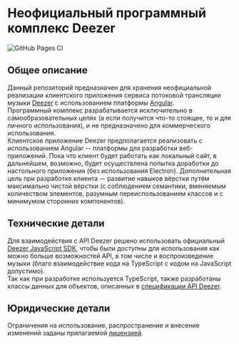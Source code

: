 # Неофициальный программный комплекс Deezer

![GitHub Pages CI](https://github.com/pamugk/deezer-angular-client/workflows/GitHub%20Pages%20CI/badge.svg)

## Общее описание

Данный репозиторий предназначен для хранения неофициальной реализации клиентского приложения сервиса потоковой трансляции музыки [Deezer](https://www.deezer.com "Официальный сайт Deezer") с использованием платформы [Angular](https://angular.io/ "Официальный сайт Angular").  
Программный комплекс разрабатывается исключительно в самообразовательных целях (а если получится что-то стоящее, то и для личного использования), и не предназначено для коммерческого использования.  
Клиентское приложение Deezer предполагается реализовать с использованием Angular -- платформы для разработки веб-приложений. Пока что клиент будет работать как локальный сайт, в дальнейшем, возможно, будет осуществлена попытка доработки до настольного приложения (без использования Electron). Дополнительная цель при разработке клиента -- развитие навыков вёрстки путём максимально чистой вёрстки (с соблюдением семантики, вменяемым количеством элементов, разумным переиспользованием классов и с минимумом сторонних компонентов).  

## Технические детали
Для взаимодействия с API Deezer решено использовать официальный [Deezer JavaScript SDK](https://developers.deezer.com/sdk/javascript), чтобы были доступны для использования как можно больше возможностей API, в том числе и воспроизведение музыки (благо взаимодействие кода на TypeScript с кодом на JavaScript допустимо).  
Так как при разработке используется TypeScript, также разработаны классы данных для объектов, описанных в [спецификации API Deezer](https://developers.deezer.com/api).

## Юридические детали

Ограничения на использование, распространение и внесение изменений заданы прилагаемой [лицензией](LICENSE).